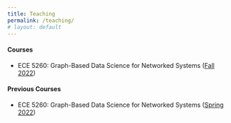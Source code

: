 ```yaml
---
title: Teaching
permalink: /teaching/
# layout: default
---
```


#### Courses

- ECE 5260: Graph-Based Data Science for Networked Systems ([Fall 2022](/FA22-ECE5260))

#### Previous Courses

- ECE 5260: Graph-Based Data Science for Networked Systems ([Spring 2022](/SP22-ECE5260))